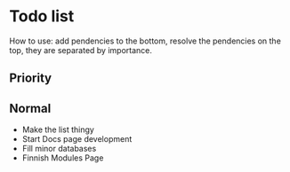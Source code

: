 # Todo list

How to use: add pendencies to the bottom, resolve the pendencies on the top, they are separated by importance.

## Priority

## Normal

- Make the list thingy
- Start Docs page development
- Fill minor databases
- Finnish Modules Page